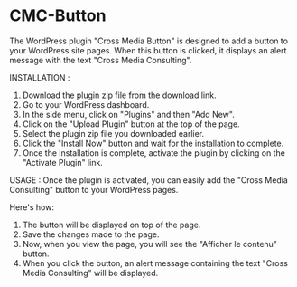 # CMC-Button
The WordPress plugin "Cross Media Button" is designed to add a button to your WordPress site pages. 
When this button is clicked, it displays an alert message with the text "Cross Media Consulting".

INSTALLATION :
1. Download the plugin zip file from the download link.
2. Go to your WordPress dashboard.
3. In the side menu, click on "Plugins" and then "Add New".
4. Click on the "Upload Plugin" button at the top of the page.
5. Select the plugin zip file you downloaded earlier.
6. Click the "Install Now" button and wait for the installation to complete.
7. Once the installation is complete, activate the plugin by clicking on the "Activate Plugin" link.

USAGE :
Once the plugin is activated, you can easily add the "Cross Media Consulting" button to your WordPress pages.

Here's how:
1. The button will be displayed on top of the page.
2. Save the changes made to the page.
3. Now, when you view the page, you will see the "Afficher le contenu" button.
4. When you click the button, an alert message containing the text "Cross Media Consulting" will be displayed.
